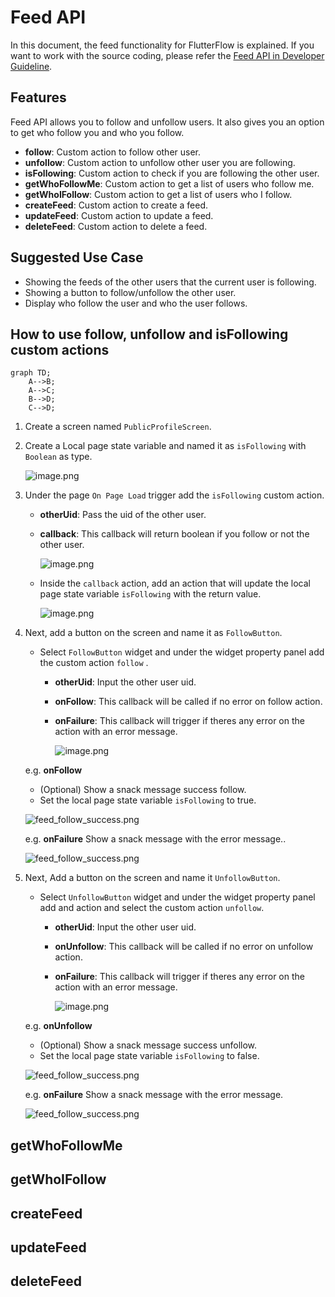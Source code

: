 # Feed API

In this document, the feed functionality for FlutterFlow is explained. If you want to work with the source coding, please refer the [Feed API in Developer Guideline](./developer_guideline.md#feed-api).

## Features

Feed API allows you to follow and unfollow users.
It also gives you an option to get who follow you and who you follow.

- **follow**: Custom action to follow other user.
- **unfollow**: Custom action to unfollow other user you are following.
- **isFollowing**: Custom action to check if you are following the other user.
- **getWhoFollowMe**: Custom action to get a list of users who follow me.
- **getWhoIFollow**: Custom action to get a list of users who I follow.
- **createFeed**: Custom action to create a feed.
- **updateFeed**: Custom action to update a feed.
- **deleteFeed**: Custom action to delete a feed.

## Suggested Use Case

- Showing the feeds of the other users that the current user is following.
- Showing a button to follow/unfollow the other user.
- Display who follow the user and who the user follows.

## How to use follow, unfollow and isFollowing custom actions

```mermaid
graph TD;
    A-->B;
    A-->C;
    B-->D;
    C-->D;
```

1. Create a screen named `PublicProfileScreen`.
2. Create a Local page state variable and named it as `isFollowing` with `Boolean` as type.

   ![image.png](./images/feed/feed_is_following_page_state.png)

3. Under the page `On Page Load` trigger add the `isFollowing` custom action.

   - **otherUid**: Pass the uid of the other user.
   - **callback**: This callback will return boolean if you follow or not the other user.

     ![image.png](./images/feed/feed_is_following_on_page_load.png)

   - Inside the `callback` action, add an action that will update the local page state variable `isFollowing` with the return value.

     ![image.png](./images/feed/feed_is_following_callback.png)

4. Next, add a button on the screen and name it as `FollowButton`.

   - Select `FollowButton` widget and under the widget property panel add the custom action `follow` .

     - **otherUid**: Input the other user uid.
     - **onFollow**: This callback will be called if no error on follow action.
     - **onFailure**: This callback will trigger if theres any error on the action with an error message.

       ![image.png](./images/feed/feed_follow.png)

   e.g. **onFollow**

   - (Optional) Show a snack message success follow.
   - Set the local page state variable `isFollowing` to true.

   ![feed_follow_success.png](images/feed/feed_follow_on_follow.png)

   e.g. **onFailure** Show a snack message with the error message..

   ![feed_follow_success.png](images/feed/feed_follow_on_failure.png)

5. Next, Add a button on the screen and name it `UnfollowButton`.

   - Select `UnfollowButton` widget and under the widget property panel add and action and select the custom action `unfollow`.

     - **otherUid**: Input the other user uid.
     - **onUnfollow**: This callback will be called if no error on unfollow action.
     - **onFailure**: This callback will trigger if theres any error on the action with an error message.

       ![image.png](./images/feed/feed_unfollow.png)

   e.g. **onUnfollow**

   - (Optional) Show a snack message success unfollow.
   - Set the local page state variable `isFollowing` to false.

   ![feed_follow_success.png](images/feed/feed_unfollow_on_unfollow.png)

   e.g. **onFailure** Show a snack message with the error message.

   ![feed_follow_success.png](images/feed/feed_unfollow_on_failure.png)

## getWhoFollowMe

## getWhoIFollow

## createFeed

## updateFeed

## deleteFeed
